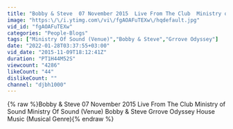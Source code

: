```yaml
---
title: "Bobby & Steve  07 November 2015  Live From The Club  Ministry of Sound"
image: "https:\/\/i.ytimg.com\/vi\/fgAOAFuTEXw\/hqdefault.jpg"
vid_id: "fgAOAFuTEXw"
categories: "People-Blogs"
tags: ["Ministry Of Sound (Venue)","Bobby & Steve","Grrove Odyssey"]
date: "2022-01-28T03:37:55+03:00"
vid_date: "2015-11-09T18:12:41Z"
duration: "PT1H44M52S"
viewcount: "4286"
likeCount: "44"
dislikeCount: ""
channel: "djbh1000"
---
```

{% raw %}Bobby & Steve  07 November 2015  Live From The Club  Ministry of Sound Ministry Of Sound (Venue) Bobby & Steve Grrove Odyssey House Music (Musical Genre){% endraw %}
